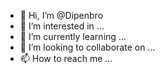 - 👋 Hi, I’m @Dipenbro
- 👀 I’m interested in ...
- 🌱 I’m currently learning ...
- 💞️ I’m looking to collaborate on ...
- 📫 How to reach me ...

<!---
Dipenbro/Dipenbro is a ✨ special ✨ repository because its `README.md` (this file) appears on your GitHub profile.
You can click the Preview link to take a look at your changes.
--->
